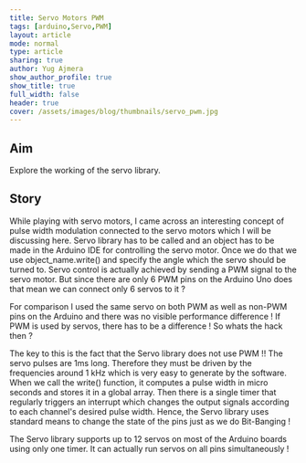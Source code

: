 ```yaml
---
title: Servo Motors PWM
tags: [arduino,Servo,PWM]
layout: article
mode: normal
type: article
sharing: true
author: Yug Ajmera
show_author_profile: true
show_title: true
full_width: false
header: true
cover: /assets/images/blog/thumbnails/servo_pwm.jpg
---
```

## Aim
Explore the working of the servo library.
<!--more-->
## Story
While playing with servo motors, I came across an interesting concept of pulse width modulation connected to the servo motors which I will be discussing here.
Servo library has to be called and an object has to be made in the Arduino IDE for controlling the servo motor. Once we do that we use object_name.write() and specify the angle which the servo should be turned to. Servo control is actually achieved by sending a PWM signal to the servo motor. But since there are only 6 PWM pins on the Arduino Uno does that mean we can connect only 6 servos to it ?

For comparison I used the same servo on both PWM as well as non-PWM pins on the Arduino and there was no visible performance difference ! If PWM is used by servos, there has to be a difference ! So whats the hack then ?

The key to this is the fact that the Servo library does not use PWM !! The servo pulses are 1ms long. Therefore they must be driven by the frequencies around 1 kHz which is very easy to generate by the software. When we call the write() function, it computes a pulse width in micro seconds and stores it in a global array. Then there is a single timer that regularly triggers an interrupt which changes the output signals according to each channel's desired pulse width. Hence, the Servo library uses standard means to change the state of the pins just as we do Bit-Banging !

The Servo library supports up to 12 servos on most of the Arduino boards using only one timer. It can actually run servos on all pins simultaneously !